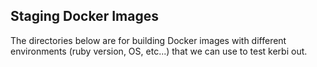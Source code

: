 ## Staging Docker Images

The directories below are for building Docker images with 
different environments (ruby version, OS, etc...) that we can use
to test kerbi out.